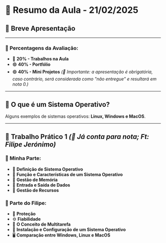 # 📌 Resumo da Aula - 21/02/2025

## 📍 Breve Apresentação

---

### 🎯 Percentagens da Avaliação:
- 🔴 **20% - Trabalhos na Aula**
- 🟢 **40% - Portfólio**
- 🟢 **40% - Mini Projetos** *(📌 Importante: a apresentação é obrigatória, caso contrário, será considerada como "não entregue" e resultará em nota 0.)*

---

## 📍 O que é um **Sistema Operativo**?
Alguns exemplos de sistemas operativos: **Linux, Windows e MacOS**.

---

## 📍 Trabalho Prático 1 *(📌 Já conta para nota; Ft: Filipe Jerónimo)*

### 📌 Minha Parte:
- 📌 **Definição de Sistema Operativo**
- 📌 **Função e Características de um Sistema Operativo**
- 📌 **Gestão de Memória**
- 📌 **Entrada e Saída de Dados**
- 📌 **Gestão de Recursos**

### 📌 Parte do Filipe:
- 🔐 **Proteção**
- ⚙️ **Fiabilidade**
- 🔄 **O Conceito de Multitarefa**
- 💾 **Instalação e Configuração de um Sistema Operativo**
- 🖥️ **Comparação entre Windows, Linux e MacOS**
